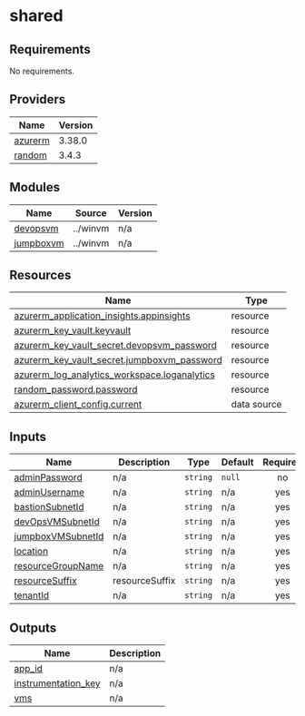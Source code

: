 # shared

<!-- BEGINNING OF PRE-COMMIT-TERRAFORM DOCS HOOK -->
## Requirements

No requirements.

## Providers

| Name | Version |
|------|---------|
| <a name="provider_azurerm"></a> [azurerm](#provider\_azurerm) | 3.38.0 |
| <a name="provider_random"></a> [random](#provider\_random) | 3.4.3 |

## Modules

| Name | Source | Version |
|------|--------|---------|
| <a name="module_devopsvm"></a> [devopsvm](#module\_devopsvm) | ../winvm | n/a |
| <a name="module_jumpboxvm"></a> [jumpboxvm](#module\_jumpboxvm) | ../winvm | n/a |

## Resources

| Name | Type |
|------|------|
| [azurerm_application_insights.appinsights](https://registry.terraform.io/providers/hashicorp/azurerm/latest/docs/resources/application_insights) | resource |
| [azurerm_key_vault.keyvault](https://registry.terraform.io/providers/hashicorp/azurerm/latest/docs/resources/key_vault) | resource |
| [azurerm_key_vault_secret.devopsvm_password](https://registry.terraform.io/providers/hashicorp/azurerm/latest/docs/resources/key_vault_secret) | resource |
| [azurerm_key_vault_secret.jumpboxvm_password](https://registry.terraform.io/providers/hashicorp/azurerm/latest/docs/resources/key_vault_secret) | resource |
| [azurerm_log_analytics_workspace.loganalytics](https://registry.terraform.io/providers/hashicorp/azurerm/latest/docs/resources/log_analytics_workspace) | resource |
| [random_password.password](https://registry.terraform.io/providers/hashicorp/random/latest/docs/resources/password) | resource |
| [azurerm_client_config.current](https://registry.terraform.io/providers/hashicorp/azurerm/latest/docs/data-sources/client_config) | data source |

## Inputs

| Name | Description | Type | Default | Required |
|------|-------------|------|---------|:--------:|
| <a name="input_adminPassword"></a> [adminPassword](#input\_adminPassword) | n/a | `string` | `null` | no |
| <a name="input_adminUsername"></a> [adminUsername](#input\_adminUsername) | n/a | `string` | n/a | yes |
| <a name="input_bastionSubnetId"></a> [bastionSubnetId](#input\_bastionSubnetId) | n/a | `string` | n/a | yes |
| <a name="input_devOpsVMSubnetId"></a> [devOpsVMSubnetId](#input\_devOpsVMSubnetId) | n/a | `string` | n/a | yes |
| <a name="input_jumpboxVMSubnetId"></a> [jumpboxVMSubnetId](#input\_jumpboxVMSubnetId) | n/a | `string` | n/a | yes |
| <a name="input_location"></a> [location](#input\_location) | n/a | `string` | n/a | yes |
| <a name="input_resourceGroupName"></a> [resourceGroupName](#input\_resourceGroupName) | n/a | `string` | n/a | yes |
| <a name="input_resourceSuffix"></a> [resourceSuffix](#input\_resourceSuffix) | resourceSuffix | `string` | n/a | yes |
| <a name="input_tenantId"></a> [tenantId](#input\_tenantId) | n/a | `string` | n/a | yes |

## Outputs

| Name | Description |
|------|-------------|
| <a name="output_app_id"></a> [app\_id](#output\_app\_id) | n/a |
| <a name="output_instrumentation_key"></a> [instrumentation\_key](#output\_instrumentation\_key) | n/a |
| <a name="output_vms"></a> [vms](#output\_vms) | n/a |
<!-- END OF PRE-COMMIT-TERRAFORM DOCS HOOK -->
